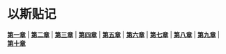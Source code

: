 # 以斯贴记
 **[第一章](圣经/圣经(吕振中译本)/lzz/190/001.md)** |
 **[第二章](圣经/圣经(吕振中译本)/lzz/190/002.md)** |
 **[第三章](圣经/圣经(吕振中译本)/lzz/190/003.md)** |
 **[第四章](圣经/圣经(吕振中译本)/lzz/190/004.md)** |
 **[第五章](圣经/圣经(吕振中译本)/lzz/190/005.md)** |
 **[第六章](圣经/圣经(吕振中译本)/lzz/190/006.md)** |
 **[第七章](圣经/圣经(吕振中译本)/lzz/190/007.md)** |
 **[第八章](圣经/圣经(吕振中译本)/lzz/190/008.md)** |
 **[第九章](圣经/圣经(吕振中译本)/lzz/190/009.md)** |
 **[第十章](圣经/圣经(吕振中译本)/lzz/190/010.md)**